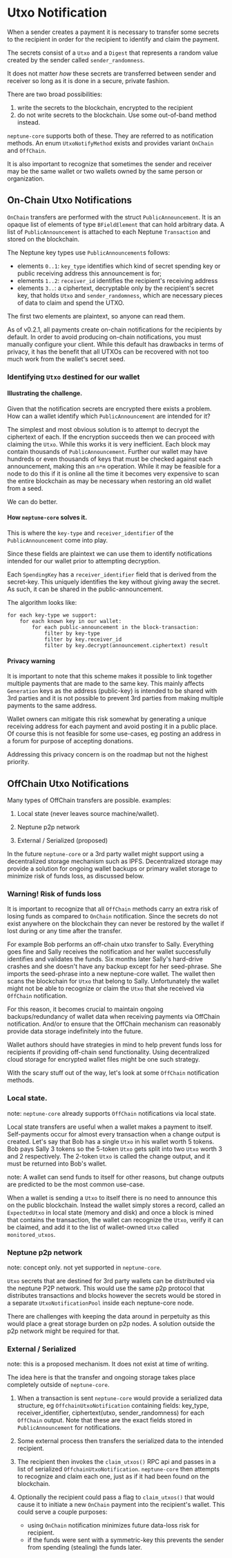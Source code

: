 # Utxo Notification

When a sender creates a payment it is necessary to transfer some secrets to the recipient in order for the recipient to identify and claim the payment.

The secrets consist of a `Utxo` and a `Digest` that represents a random value created by the sender called `sender_randomness`.

It does not matter *how* these secrets are transferred between sender and receiver so long as it is done in a secure, private fashion.

There are two broad possibilities:
1. write the secrets to the blockchain, encrypted to the recipient
2. do not write secrets to the blockchain. Use some out-of-band method instead.

`neptune-core` supports both of these.  They are referred to as notification methods.  An enum `UtxoNotifyMethod` exists and provides variant `OnChain` and `OffChain`.

It is also important to recognize that sometimes the sender and receiver may be the same wallet or two wallets owned by the same person or organization.

## On-Chain Utxo Notifications

`OnChain` transfers are performed with the struct `PublicAnnouncement`.  It is an opaque list of elements of type `BFieldElement` that can hold arbitrary data.  A list of `PublicAnnouncement` is attached to each Neptune `Transaction` and stored on the blockchain.

The Neptune key types use `PublicAnnouncement`s follows:
 - elements `0..1`: `key_type` identifies which kind of secret spending key or public receiving address this announcement is for;
 - elements `1..2`: `receiver_id` identifies the recipient's receiving address
 - elements `3..`: a ciphertext, decryptable only by the recipient's secret key, that holds `Utxo` and `sender_randomness`, which are necessary pieces of data to claim and spend the UTXO.

The first two elements are plaintext, so anyone can read them.

As of v0.2.1, all payments create on-chain notifications for the recipients by default. In order to avoid producing on-chain notifications, you must manually configure your client. While this default has drawbacks in terms of privacy, it has the benefit that all UTXOs can be recovered with not too much work from the wallet's secret seed.

### Identifying `Utxo` destined for our wallet

#### Illustrating the challenge.

Given that the notification secrets are encrypted there exists a problem.  How can a wallet identify which `PublicAnnouncement` are intended for it?

The simplest and most obvious solution is to attempt to decrypt the ciphertext of each.  If the encryption succeeds then we can proceed with claiming the `Utxo`.  While this works it is very inefficient.  Each block may contain thousands of `PublicAnnouncement`.  Further our wallet may have hundreds or even thousands of keys that must be checked against each announcement, making this an `n*m` operation.  While it may be feasible for a node to do this if it is online all the time it becomes very expensive to scan the entire blockchain as may be necessary when restoring an old wallet from a seed.

We can do better.

#### How `neptune-core` solves it.

This is where the `key-type` and `receiver_identifier` of the `PublicAnnouncement` come into play.

Since these fields are plaintext we can use them to identify notifications intended for our wallet prior to attempting decryption.

Each `SpendingKey` has a `receiver_identifier` field that is derived from the secret-key.  This uniquely identifies the key without giving away the secret.  As such, it can be shared in the public-announcement.

The algorithm looks like:

```
for each key-type we support:
    for each known key in our wallet:
        for each public-announcement in the block-transaction:
            filter by key-type
            filter by key.receiver_id
            filter by key.decrypt(announcement.ciphertext) result
```

#### Privacy warning

It is important to note that this scheme makes it possible to link together multiple payments that are made to the same key.  This mainly affects `Generation` keys as the address (public-key) is intended to be shared with 3rd parties and it is not possible to prevent 3rd parties from making multiple payments to the same address.

Wallet owners can mitigate this risk somewhat by generating a unique receiving address for each payment and avoid posting it in a public place.  Of course this is not feasible for some use-cases, eg posting an address in a forum for purpose of accepting donations.

Addressing this privacy concern is on the roadmap but not the highest priority.


## OffChain Utxo Notifications

Many types of OffChain transfers are possible.  examples:

1. Local state (never leaves source machine/wallet).

2. Neptune p2p network

3. External / Serialized  (proposed)

In the future `neptune-core` or a 3rd party wallet might support using a
decentralized storage mechanism such as IPFS.  Decentralized storage may provide a solution for ongoing wallet backups or primary wallet storage to minimize risk of funds loss, as discussed below.

### Warning! Risk of funds loss

It is important to recognize that all `OffChain` methods carry an extra risk of losing funds as compared to `OnChain` notification.  Since the secrets do not exist anywhere on the blockchain they can never be restored by the wallet if lost during or any time after the transfer.

For example Bob performs an off-chain utxo transfer to Sally.  Everything goes fine and Sally receives the notification and her wallet successfully identifies and validates the funds.  Six months later Sally's hard-drive crashes and she doesn't have any backup except for her seed-phrase.  She imports the seed-phrase into a new neptune-core wallet.  The wallet then scans the blockchain for `Utxo` that belong to Sally.   Unfortunately the wallet might not be able to recognize or claim the `Utxo` that she received via `OffChain` notification.

For this reason, it becomes crucial to maintain ongoing backups/redundancy of wallet data when receiving payments via OffChain notification.  And/or to ensure that the OffChain mechanism can reasonably provide data storage indefinitely into the future.

Wallet authors should have strategies in mind to help prevent funds loss for
recipients if providing off-chain send functionality.  Using decentralized cloud
storage for encrypted wallet files might be one such strategy.

With the scary stuff out of the way, let's look at some `OffChain` notification methods.

### Local state.

note: `neptune-core` already supports `OffChain` notifications via local state.

Local state transfers are useful when a wallet makes a payment to itself.
Self-payments occur for almost every transaction when a change output is
created.  Let's say that Bob has a single `Utxo` in his wallet worth 5 tokens.
Bob pays Sally 3 tokens so the 5-token `Utxo` gets split into two `Utxo` worth 3
and 2 respectively.  The 2-token `Utxo` is called the change output, and it must
be returned into Bob's wallet.

note: A wallet can send funds to itself for other reasons, but change outputs are predicted to be the most common use-case.

When a wallet is sending a `Utxo` to itself there is no need to announce this on
the public blockchain.  Instead the wallet simply stores a record, called an
`ExpectedUtxo` in local state (memory and disk) and once a block is mined that
contains the transaction, the wallet can recognize the `Utxo`, verify it can be
claimed, and add it to the list of wallet-owned `Utxo` called `monitored_utxos`.

### Neptune p2p network

note: concept only. not yet supported in `neptune-core`.

`Utxo` secrets that are destined for 3rd party wallets can be distributed via the neptune P2P network. This would use the same p2p protocol that distributes transactions and blocks however the secrets would be stored in a separate `UtxoNotificationPool` inside each neptune-core node.

There are challenges with keeping the data around in perpetuity as this would place a great storage burden on p2p nodes. A solution outside the p2p network might be required for that.

### External / Serialized

note: this is a proposed mechanism.  It does not exist at time of writing.

The idea here is that the transfer and ongoing storage takes place completely outside of `neptune-core`.

1. When a transaction is sent `neptune-core` would provide a serialized data structure, eg `OffchainUtxoNotification` containing fields: key_type, receiver_identifier, ciphertext(utxo, sender_randomness) for each `OffChain` output.   Note that these are the exact fields stored in `PublicAnnouncement` for notifications.

2. Some external process then transfers the serialized data to the intended recipient.

3. The recipient then invokes the `claim_utxos()` RPC api and passes in a list of serialized `OffchainUtxoNotification`.  `neptune-core` then attempts to recognize and claim each one, just as if it had been found on the blockchain.

4. Optionally the recipient could pass a flag to `claim_utxos()` that would cause it to initiate a new `OnChain` payment into the recipient's wallet.  This could serve a couple purposes:
    * using `OnChain` notification minimizes future data-loss risk for recipient.
    * if the funds were sent with a symmetric-key this prevents the sender from spending (stealing) the funds later.
